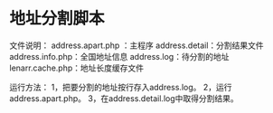 地址分割脚本
=======

文件说明：
address.apart.php ：主程序
address.detail：分割结果文件
address.info.php：全国地址信息
address.log：待分割的地址
lenarr.cache.php：地址长度缓存文件

运行方法：
1，把要分割的地址按行存入address.log。
2，运行address.apart.php。
3，在address.detail.log中取得分割结果。

